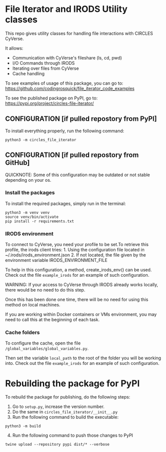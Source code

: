 # File Iterator and IRODS Utility classes

This repo gives utility classes for handling file interactions with CIRCLES CyVerse.

It allows:
- Communication with CyVerse's fileshare (ls, cd, pwd)
- I/O Commands through IRODS
- Iterating over files from CyVerse
- Cache handling

To see examples of usage of this package, you can go to: https://github.com/codingrosquick/file_iterator_code_examples

To see the published package on PyPI, go to: https://pypi.org/project/circles-file-iterator/



## CONFIGURATION [if pulled repostory from PyPI]

To install everything properly, run the following command:
```
python3 -m circles_file_iterator
```


## CONFIGURATION [if pulled repostory from GitHub]

QUICKNOTE: Some of this configuration may be outdated or not stable depending on your os.

### Install the packages

To install the required packages, simply run in the terminal:
```
python3 -m venv venv
source venv/bin/activate
pip install -r requirements.txt
```

### IRODS environment

To connect to CyVerse, you need your profile to be set.To retrieve this profile, the irods client tries:
    1. Using the configuration file located in ~/.irods/irods_environment.json
    2. If not located, the file given by the environment variable IRODS_ENVIRONMENT_FILE

To help in this configuration, a method, create_irods_env() can be used.
Check out the file ```example_irods``` for an example of such configuration.

WARNING: If your access to CyVerse through IRODS already works locally, there would be no need to do this step.

Once this has been done one time, there will be no need for using this method on local machines.

If you are working within Docker containers or VMs environment, you may need to call this at the beginning of each task.


### Cache folders

To configure the cache, open the file ```/global_variables/global_variables.py```.

Then set the variable ```local_path``` to the root of the folder you will be working into.
Check out the file ```example_irods``` for an example of such configuration.



# Rebuilding the package for PyPI

To rebuild the package for publishing, do the following steps:
1. Go to ```setup.py```, increase the version number.
2. Do the same in ```circles_file_iterator/__init__.py```
3. Run the following command to build the executable:
```
python3 -m build
```
4. Run the following command to push those changes to PyPI
```
twine upload --repository pypi dist/* --verbose
```







